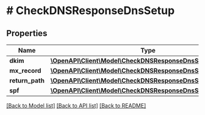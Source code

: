 # # CheckDNSResponseDnsSetup

## Properties

Name | Type | Description | Notes
------------ | ------------- | ------------- | -------------
**dkim** | [**\OpenAPI\Client\Model\CheckDNSResponseDnsSetupDkim**](CheckDNSResponseDnsSetupDkim.md) |  | [optional]
**mx_record** | [**\OpenAPI\Client\Model\CheckDNSResponseDnsSetupMxRecord**](CheckDNSResponseDnsSetupMxRecord.md) |  | [optional]
**return_path** | [**\OpenAPI\Client\Model\CheckDNSResponseDnsSetupReturnPath**](CheckDNSResponseDnsSetupReturnPath.md) |  | [optional]
**spf** | [**\OpenAPI\Client\Model\CheckDNSResponseDnsSetupSpf**](CheckDNSResponseDnsSetupSpf.md) |  | [optional]

[[Back to Model list]](../../README.md#models) [[Back to API list]](../../README.md#endpoints) [[Back to README]](../../README.md)
